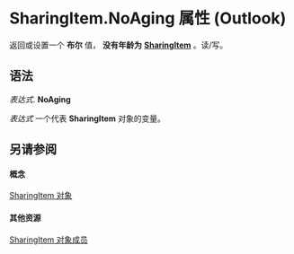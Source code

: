 
# SharingItem.NoAging 属性 (Outlook)

返回或设置一个 **布尔** 值， **没有年龄为** **[SharingItem](63dd3451-44f3-7cc4-c6e2-7dad5835a7d2.md)** 。读/写。


## 语法

 _表达式_. **NoAging**

 _表达式_ 一个代表 **SharingItem** 对象的变量。


## 另请参阅


#### 概念


[SharingItem 对象](63dd3451-44f3-7cc4-c6e2-7dad5835a7d2.md)
#### 其他资源


[SharingItem 对象成员](719ad60e-2242-2c54-778f-006b61690389.md)